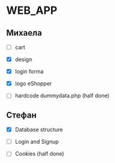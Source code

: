 # WEB_APP

## Михаела

- [ ] cart

- [x] design

- [x] login forma

- [x] logo eShopper

- [ ] hardcode dummydata.php (half done)

## Стефан

- [x] Database structure

- [ ] Login and Signup

- [ ] Cookies (half done)
